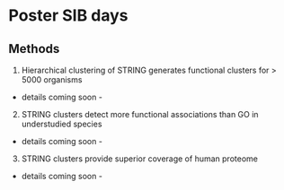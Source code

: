 # Poster SIB days

## Methods
1. Hierarchical clustering of STRING generates functional clusters for > 5000 organisms

- details coming soon - 

2. STRING clusters detect more functional associations than GO in understudied species

- details coming soon - 

3. STRING clusters provide superior coverage of human proteome

- details coming soon - 


